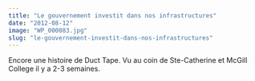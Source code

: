 ```yaml
---
title: "Le gouvernement investit dans nos infrastructures"
date: "2012-08-12"
image: "WP_000083.jpg"
slug: "le-gouvernement-investit-dans-nos-infrastructures"
---
```


Encore une histoire de Duct Tape. Vu au coin de Ste-Catherine et McGill College il y a 2-3 semaines.

